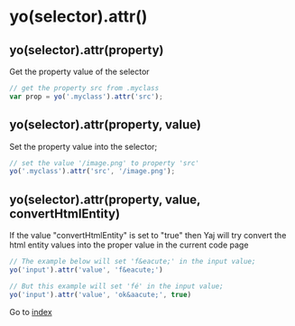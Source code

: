 # yo(selector).attr()

## yo(selector).attr(property) 

Get the property value of the selector

```javascript
// get the property src from .myclass
var prop = yo('.myclass').attr('src');
```

## yo(selector).attr(property, value) 

Set the property value into the selector;

```javascript
// set the value '/image.png' to property 'src'
yo('.myclass').attr('src', '/image.png');
```

## yo(selector).attr(property, value, convertHtmlEntity) 

If the value "convertHtmlEntity" is set to "true" then Yaj will try convert 
the html entity values into the proper value in the current code page

```javascript
// The example below will set 'f&eacute;' in the input value; 
yo('input').attr('value', 'f&eacute;')

// But this example will set 'fé' in the input value; 
yo('input').attr('value', 'ok&aacute;', true)
```

Go to [index](toc.md)